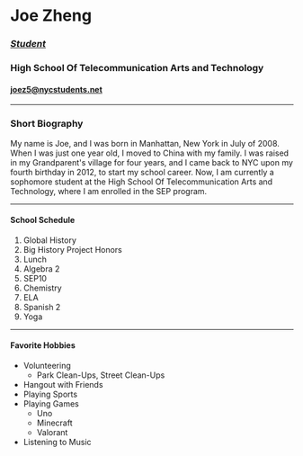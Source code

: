 # Joe Zheng
### [_Student_](https://joez2450.github.io/)
### **High School Of Telecommunication Arts and Technology**
#### joez5@nycstudents.net
----
### Short Biography
My name is Joe, and I was born in Manhattan, New York in July of 2008. When I was just one year old, I moved to China with my family. I was raised in my Grandparent's village for four years, and I came back to NYC upon my fourth birthday in 2012, to start my school career. Now, I am currently a sophomore student at the High School Of Telecommunication Arts and Technology, where I am enrolled in the SEP program.

---
#### School Schedule

1. Global History
2. Big History Project Honors
3. Lunch
4. Algebra 2
5. SEP10
6. Chemistry
7. ELA
8. Spanish 2
9. Yoga
---
#### Favorite Hobbies
* Volunteering
    * Park Clean-Ups, Street Clean-Ups
* Hangout with Friends
* Playing Sports
* Playing Games
    * Uno
    * Minecraft
    * Valorant
* Listening to Music


